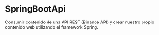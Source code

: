 # SpringBootApi
Consumir contenido de una API REST (Binance API) y crear nuestro propio contenido web utilizando el framework Spring.
